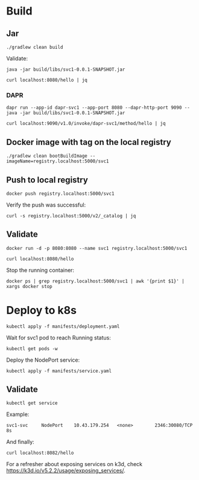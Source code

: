# Build
## Jar
```
./gradlew clean build
```
Validate:
```
java -jar build/libs/svc1-0.0.1-SNAPSHOT.jar
```
```
curl localhost:8080/hello | jq
```
### DAPR
```
dapr run --app-id dapr-svc1 --app-port 8080 --dapr-http-port 9090 -- java -jar build/libs/svc1-0.0.1-SNAPSHOT.jar
```
```
curl localhost:9090/v1.0/invoke/dapr-svc1/method/hello | jq
```
## Docker image with tag on the local registry
```
./gradlew clean bootBuildImage --imageName=registry.localhost:5000/svc1
```
## Push to local registry
```
docker push registry.localhost:5000/svc1
```
Verify the push was successful:
```
curl -s registry.localhost:5000/v2/_catalog | jq
```
## Validate
```
docker run -d -p 8080:8080 --name svc1 registry.localhost:5000/svc1
```
```
curl localhost:8080/hello
```
Stop the running container:
```
docker ps | grep registry.localhost:5000/svc1 | awk '{print $1}' | xargs docker stop
```
# Deploy to k8s
```
kubectl apply -f manifests/deployment.yaml
```
Wait for svc1 pod to reach Running status:
```
kubectl get pods -w
```
Deploy the NodePort service:
```
kubectl apply -f manifests/service.yaml
```
## Validate
```
kubectl get service
```
Example:
```
svc1-svc     NodePort    10.43.179.254   <none>        2346:30080/TCP   8s
```
And finally:
```
curl localhost:8082/hello
```
For a refresher about exposing services on k3d, check  https://k3d.io/v5.2.2/usage/exposing_services/.